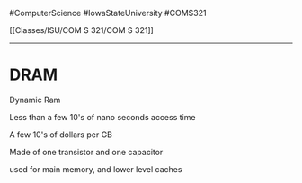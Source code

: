 #ComputerScience  #IowaStateUniversity  #COMS321 


[[Classes/ISU/COM S 321/COM S 321]] 

---

# DRAM

Dynamic Ram


Less than a few 10's of nano seconds access time

A few 10's of dollars per GB

Made of one transistor and one capacitor 

used for main memory, and lower level caches


